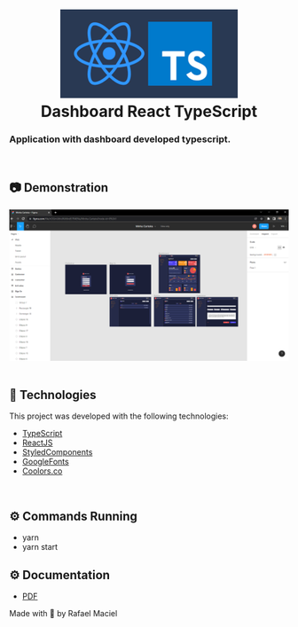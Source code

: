 <h1 align="center">
  <img alt="" title="typescript fundamentals" src=".github/demostration_aplication.png" width="320px" />
  <br>
  Dashboard React TypeScript 
</h1>


<h3 align="justify">
Application with dashboard developed typescript.
</h3>
<br>

## 📷 Demonstration

<div align="center" >
<h4 align="left"></h4>
  <img src=".github/demostration_aplication_1.png">
</div>
<br>

## 🚀 Technologies

This project was developed with the following technologies:

- [TypeScript](https://www.typescriptlang.org/docs/)
- [ReactJS](https://reactjs.org/)
- [StyledComponents](https://styled-components.com)
- [GoogleFonts](https://fonts.google.com)
- [Coolors.co](https://coolors.co)

<br>

## ⚙ Commands Running
- yarn
- yarn start

## ⚙ Documentation
- <a href=".github/Documentation.pdf">PDF</a>

Made with 💜 by Rafael Maciel
